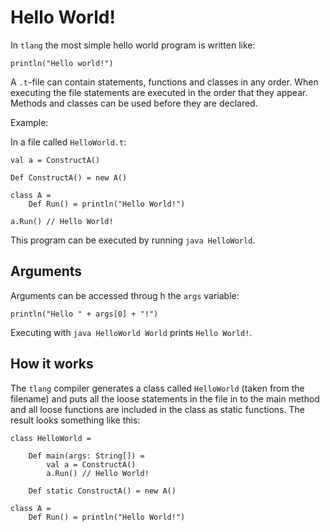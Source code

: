 # Hello World!
In `tlang` the most simple hello world program is written like:

```tlang
println("Hello world!")
```

A `.t`-file can contain statements, functions and classes in any order. When executing the file statements
are executed in the order that they appear. Methods and classes can be used before they are declared.

Example:

In a file called `HelloWorld.t`:
```tlang
val a = ConstructA()

Def ConstructA() = new A() 

class A = 
	Def Run() = println("Hello World!") 

a.Run() // Hello World!
```

This program can be executed by running `java HelloWorld`.

## Arguments

Arguments can be accessed throug    h the `args` variable:

```tlang
println("Hello " + args[0] + "!") 
```

Executing with `java HelloWorld World` prints `Hello World!`.


## How it works

The `tlang` compiler generates a class called `HelloWorld` (taken from the filename) and puts all the loose statements in
the file in to the main method and all loose functions are included in the class as static functions.
The result looks something like this:

```tlang
class HelloWorld = 

	Def main(args: String[]) =
		val a = ConstructA()
		a.Run() // Hello World!

	Def static ConstructA() = new A() 

class A = 
	Def Run() = println("Hello World!")
```
